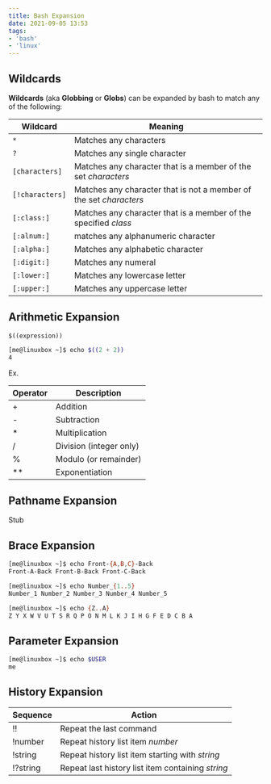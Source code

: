 ```yaml
---
title: Bash Expansion
date: 2021-09-05 13:53
tags:
- 'bash'
- 'linux'
---
```


## Wildcards

**Wildcards** (aka **Globbing** or **Globs**) can be expanded by bash to match
any of the following:

| Wildcard        | Meaning                                                            |
|-----------------|--------------------------------------------------------------------|
| `*`             | Matches any characters                                             |
| `?`             | Matches any single character                                       |
| `[characters]`  | Matches any character that is a member of the set *characters*     |
| `[!characters]` | Matches any character that is not a member of the set *characters* |
| `[:class:]`     | Matches any character that is a member of the specified *class*    |
| `[:alnum:]`     | matches any alphanumeric character                                 |
| `[:alpha:]`     | Matches any alphabetic character                                   |
| `[:digit:]`     | Matches any numeral                                                |
| `[:lower:]`     | Matches any lowercase letter                                       |
| `[:upper:]`     | Matches any uppercase letter                                       |

## Arithmetic Expansion

`$((expression))`

``` bash
[me@linuxbox ~]$ echo $((2 + 2))
4 
```

Ex.

| **Operator** | **Description**         |
| ------------ | ----------------------- |
| \+           | Addition                |
| \-           | Subtraction             |
| \*           | Multiplication          |
| /            | Division (integer only) |
| %            | Modulo (or remainder)   |
| \*\*         | Exponentiation          |

## Pathname Expansion

Stub

## Brace Expansion

``` bash
[me@linuxbox ~]$ echo Front-{A,B,C}-Back
Front-A-Back Front-B-Back Front-C-Back
```

``` bash
[me@linuxbox ~]$ echo Number_{1..5}
Number_1 Number_2 Number_3 Number_4 Number_5
```

``` bash
[me@linuxbox ~]$ echo {Z..A}
Z Y X W V U T S R Q P O N M L K J I H G F E D C B A
```

## Parameter Expansion

``` bash
[me@linuxbox ~]$ echo $USER
me
```

## History Expansion

| **Sequence** | **Action**                                        |
| ------------ | ------------------------------------------------- |
| \!\!         | Repeat the last command                           |
| \!number     | Repeat history list item *number*                 |
| \!string     | Repeat history list item starting with *string*   |
| \!?string    | Repeat last history list item containing *string* |
